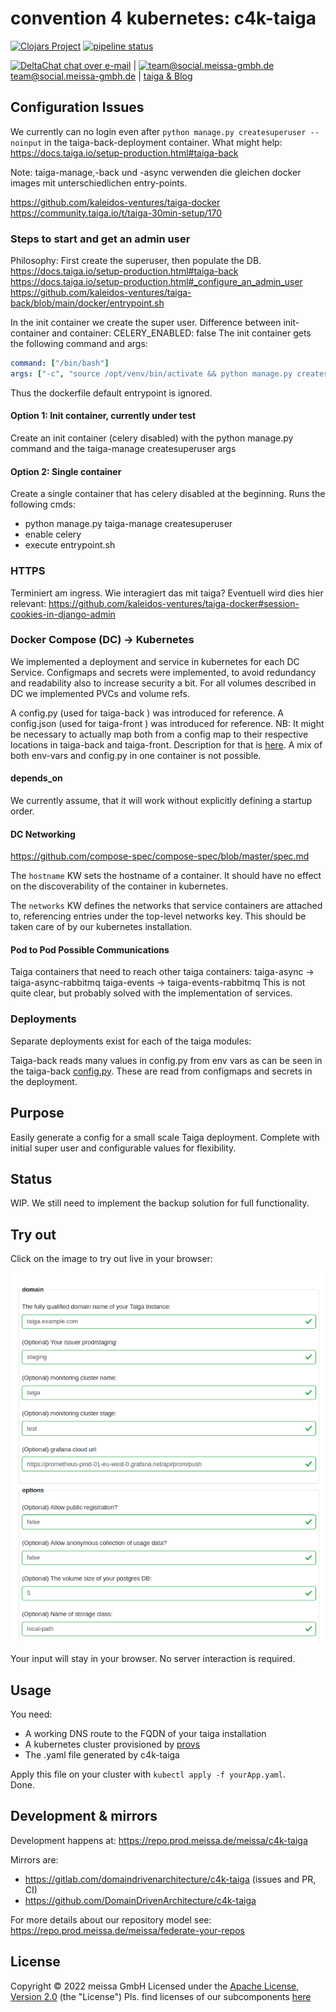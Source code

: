 # convention 4 kubernetes: c4k-taiga

[![Clojars Project](https://img.shields.io/clojars/v/org.domaindrivenarchitecture/c4k-taiga.svg)](https://clojars.org/org.domaindrivenarchitecture/c4k-taiga) [![pipeline status](https://gitlab.com/domaindrivenarchitecture/c4k-taiga/badges/master/pipeline.svg)](https://gitlab.com/domaindrivenarchitecture/c4k-taiga/-/commits/main) 

[<img src="https://domaindrivenarchitecture.org/img/delta-chat.svg" width=20 alt="DeltaChat"> chat over e-mail](mailto:buero@meissa-gmbh.de?subject=community-chat) | [<img src="https://meissa-gmbh.de/img/community/Mastodon_Logotype.svg" width=20 alt="team@social.meissa-gmbh.de"> team@social.meissa-gmbh.de](https://social.meissa-gmbh.de/@team) | [taiga & Blog](https://domaindrivenarchitecture.org)

## Configuration Issues

We currently can no login even after `python manage.py createsuperuser --noinput` in the taiga-back-deployment container. What might help: https://docs.taiga.io/setup-production.html#taiga-back

Note: taiga-manage,-back und -async verwenden die gleichen docker images mit unterschiedlichen entry-points.

https://github.com/kaleidos-ventures/taiga-docker
https://community.taiga.io/t/taiga-30min-setup/170

### Steps to start and get an admin user

Philosophy: First create the superuser, then populate the DB.
https://docs.taiga.io/setup-production.html#taiga-back
https://docs.taiga.io/setup-production.html#_configure_an_admin_user
https://github.com/kaleidos-ventures/taiga-back/blob/main/docker/entrypoint.sh

In the init container we create the super user. Difference between init-container and container: CELERY_ENABLED: false
The init container gets the following command and args:

```yaml
command: ["/bin/bash"]
args: ["-c", "source /opt/venv/bin/activate && python manage.py createsuperuser --noinput"]
```

Thus the dockerfile default entrypoint is ignored.

#### Option 1: Init container, currently under test

Create an init container (celery disabled) with the python manage.py command and the taiga-manage createsuperuser args

#### Option 2: Single container

Create a single container that has celery disabled at the beginning.
Runs the following cmds:
* python manage.py taiga-manage createsuperuser
* enable celery
* execute entrypoint.sh

### HTTPS

Terminiert am ingress. Wie interagiert das mit taiga?
Eventuell wird dies hier relevant:
https://github.com/kaleidos-ventures/taiga-docker#session-cookies-in-django-admin

### Docker Compose (DC) -> Kubernetes

We implemented a deployment and service in kubernetes for each DC Service.
Configmaps and secrets were implemented, to avoid redundancy and readability also to increase security a bit.
For all volumes described in DC we implemented PVCs and volume refs.

A config.py (used for taiga-back ) was introduced for reference.
A config.json (used for taiga-front ) was introduced for reference.
NB: It might be necessary to actually map both from a config map to their respective locations in taiga-back and taiga-front. Description for that is [here](https://docs.taiga.io/setup-production.html).
A mix of both env-vars and config.py in one container is not possible.

#### depends_on

We currently assume, that it will work without explicitly defining a startup order.

#### DC Networking

https://github.com/compose-spec/compose-spec/blob/master/spec.md

The `hostname` KW sets the hostname of a container.
It should have no effect on the discoverability of the container in kubernetes.

The `networks` KW defines the networks that service containers are attached to, referencing entries under the top-level networks key.
This should be taken care of by our kubernetes installation.

#### Pod to Pod Possible Communications

Taiga containers that need to reach other taiga containers:
taiga-async -> taiga-async-rabbitmq
taiga-events -> taiga-events-rabbitmq
This is not quite clear, but probably solved with the implementation of services.

### Deployments

Separate deployments exist for each of the taiga modules:

Taiga-back reads many values in config.py from env vars as can be seen in the taiga-back [config.py](
https://github.com/kaleidos-ventures/taiga-back/blob/main/docker/config.py). These are read from configmaps and secrets in the deployment.

## Purpose

Easily generate a config for a small scale Taiga deployment. Complete with initial super user and configurable values for flexibility.

## Status

WIP. We still need to implement the backup solution for full functionality.

## Try out

Click on the image to try out live in your browser:

[![Try it out](doc/tryItOut.png "Try out yourself")](https://domaindrivenarchitecture.org/pages/dda-provision/c4k-taiga/)

Your input will stay in your browser. No server interaction is required.

## Usage

You need:

* A working DNS route to the FQDN of your taiga installation
* A kubernetes cluster provisioned by [provs]
* The .yaml file generated by c4k-taiga

Apply this file on your cluster with `kubectl apply -f yourApp.yaml`.  
Done.

## Development & mirrors

Development happens at: https://repo.prod.meissa.de/meissa/c4k-taiga

Mirrors are:

* https://gitlab.com/domaindrivenarchitecture/c4k-taiga (issues and PR, CI)
* https://github.com/DomainDrivenArchitecture/c4k-taiga

For more details about our repository model see: https://repo.prod.meissa.de/meissa/federate-your-repos

## License

Copyright © 2022 meissa GmbH
Licensed under the [Apache License, Version 2.0](LICENSE) (the "License")
Pls. find licenses of our subcomponents [here](doc/SUBCOMPONENT_LICENSE)

[provs]: https://gitlab.com/domaindrivenarchitecture/provs/

